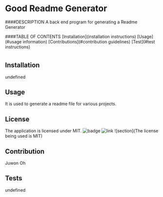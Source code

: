 # Good Readme Generator
  ####DESCRIPTION
  A back end program for generating a Readme Generator

  ####TABLE OF CONTENTS
  [Installation](installation instructions)
  [Usage](#usage information)
  [Contributions](#contribution guidelines)
  [Test](#test instructions)
  #

  ## Installation
  undefined
  ## Usage
  It is used to generate a readme file for various projects.
  ## License
  The application is licensed under MIT.
  ![badge](https://img.shields.io/apm/l/MIT?color=sea%20green)
  ![link](MIT)
  ![section](The license being used is MIT)
  ## Contribution
  Juwon Oh
  ## Tests
  undefined


